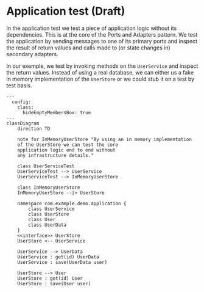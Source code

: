 <!--
SPDX-FileCopyrightText: 2025 Digg - Agency for Digital Government

SPDX-License-Identifier: CC0-1.0
-->

# Application test (Draft)

In the application test
we test a piece of application logic without its dependencies.
This is at the core of the Ports and Adapters pattern.
We test the application by sending messages to one of its primary ports
and inspect the result of return values
and calls made to (or state changes in) secondary adapters.

In our exemple, we test by invoking methods on the `UserService`
and inspect the return values.
Instead of using a real database,
we can either us a fake in memory implementation of the `UserStore`
or we could stub it on a test by test basis.

```mermaid
---
  config:
    class:
      hideEmptyMembersBox: true
---
classDiagram
    direction TD

    note for InMemoryUserStore "By using an in memory implementation
    of the UserStore we can test the core
    application logic end to end without
    any infrastructure details."

    class UserServiceTest
    UserServiceTest --> UserService
    UserServiceTest --> InMemoryUserStore

    class InMemoryUserStore
    InMemoryUserStore --|> UserStore

    namespace com.example.demo.application {
        class UserService
        class UserStore
        class User
        class UserData
    }
    <<interface>> UserStore
    UserStore <-- UserService

    UserService --> UserData
    UserService : get(id) UserData
    UserService : save(UserData user)

    UserStore --> User
    UserStore : get(id) User
    UserStore : save(User user)
```
